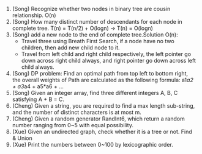 1. (Song) Recognize whether two nodes in binary tree are cousin relationship. O(n)
2. (Song) How many distinct number of descendants for each node in complete tree. T(n) = T(n/2) + O(logn) ->  T(n) = O(logn)
3. (Song) add a new node to the end of complete tree.Solution O(n): 
    - Travel three using Breath First Search, if a node have no two children, then add new child node to it.
    - Travel from left child and right child respectively, the left pointer go down across right child always, and right pointer go down across left child always.
4. (Song) DP problem: Find an optimal path from top left to bottom right, the overall weights of Path are calculated as the following formula: a1*a2 + a3*a4 + a5*a6 + …
5. (Song) Given an integer array, find three different integers A, B, C satisfying A + B = C. 
6. (Cheng) Given a string, you are required to find a max length sub-string, and the number of distinct characters is at most m.
7. (Cheng) Given a random generator RandInt6, which return a random number ranging from 0~5 with equal possibility. 
8. (Xue) Given an undirected graph, check whether it is a tree or not. Find & Union
9. (Xue) Print the numbers between 0~100 by lexicographic order.
